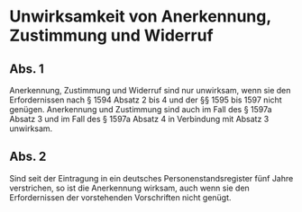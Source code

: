 # Unwirksamkeit von Anerkennung, Zustimmung und Widerruf



## Abs. 1

 Anerkennung, Zustimmung und Widerruf sind nur unwirksam, wenn sie den Erfordernissen nach § 1594 Absatz 2 bis 4 und der §§ 1595 bis 1597 nicht genügen. Anerkennung und Zustimmung sind auch im Fall des § 1597a Absatz 3 und im Fall des § 1597a Absatz 4 in Verbindung mit Absatz 3 unwirksam.

## Abs. 2

 Sind seit der Eintragung in ein deutsches Personenstandsregister fünf Jahre verstrichen, so ist die Anerkennung wirksam, auch wenn sie den Erfordernissen der vorstehenden Vorschriften nicht genügt. 

